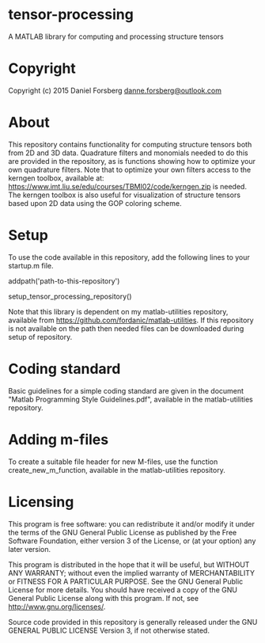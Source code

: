 # tensor-processing

A MATLAB library for computing and processing structure tensors

# Copyright

Copyright (c) 2015 Daniel Forsberg
danne.forsberg@outlook.com

# About

This repository contains functionality for computing structure tensors
both from 2D and 3D data. Quadrature filters and monomials needed to 
do this are provided in the repository, as is functions showing how
to optimize your own quadrature filters. Note that to optimize your
own filters access to the kerngen toolbox, available at:
https://www.imt.liu.se/edu/courses/TBMI02/code/kerngen.zip
is needed. The kerngen toolbox is also useful for visualization of 
structure tensors based upon 2D data using the GOP coloring scheme.

# Setup

To use the code available in this repository, add the following 
lines to your startup.m file.

addpath('path-to-this-repository')

setup_tensor_processing_repository()

Note that this library is dependent on my matlab-utilities repository,
available from https://github.com/fordanic/matlab-utilities. If this 
repository is not available on the path then needed files can be downloaded
during setup of repository.

# Coding standard

Basic guidelines for a simple coding standard are given in the document 
"Matlab Programming Style Guidelines.pdf", available in the
matlab-utilities repository.

# Adding m-files

To create a suitable file header for new M-files, use the function 
create_new_m_function, available in the matlab-utilities repository.

# Licensing

This program is free software: you can redistribute it and/or modify
it under the terms of the GNU General Public License as published by
the Free Software Foundation, either version 3 of the License, or
(at your option) any later version.

This program is distributed in the hope that it will be useful,
but WITHOUT ANY WARRANTY; without even the implied warranty of
MERCHANTABILITY or FITNESS FOR A PARTICULAR PURPOSE.  See the
GNU General Public License for more details.
You should have received a copy of the GNU General Public License
along with this program.  If not, see <http://www.gnu.org/licenses/>.

Source code provided in this repository is generally released under 
the GNU GENERAL PUBLIC LICENSE Version 3, if not otherwise stated.
